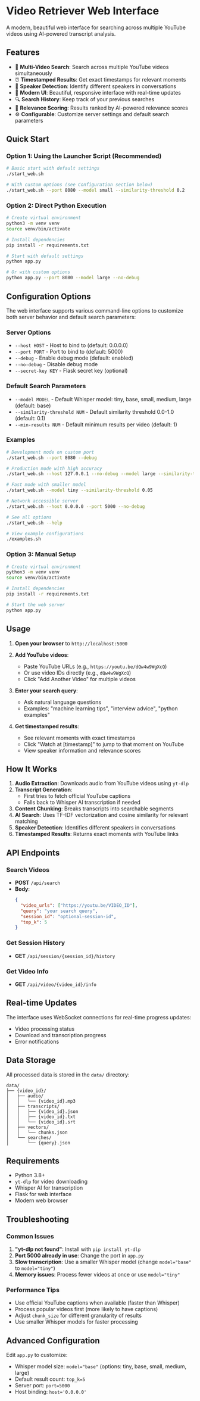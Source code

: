 # Video Retriever Web Interface

A modern, beautiful web interface for searching across multiple YouTube videos using AI-powered transcript analysis.

## Features

- 🎥 **Multi-Video Search**: Search across multiple YouTube videos simultaneously
- ⏰ **Timestamped Results**: Get exact timestamps for relevant moments
- 🎤 **Speaker Detection**: Identify different speakers in conversations
- 📱 **Modern UI**: Beautiful, responsive interface with real-time updates
- 🔍 **Search History**: Keep track of your previous searches
- 🎯 **Relevance Scoring**: Results ranked by AI-powered relevance scores
- ⚙️ **Configurable**: Customize server settings and default search parameters

## Quick Start

### Option 1: Using the Launcher Script (Recommended)
```bash
# Basic start with default settings
./start_web.sh

# With custom options (see Configuration section below)
./start_web.sh --port 8080 --model small --similarity-threshold 0.2
```

### Option 2: Direct Python Execution
```bash
# Create virtual environment
python3 -m venv venv
source venv/bin/activate

# Install dependencies
pip install -r requirements.txt

# Start with default settings
python app.py

# Or with custom options
python app.py --port 8080 --model large --no-debug
```

## Configuration Options

The web interface supports various command-line options to customize both server behavior and default search parameters:

### Server Options
- `--host HOST` - Host to bind to (default: 0.0.0.0)
- `--port PORT` - Port to bind to (default: 5000) 
- `--debug` - Enable debug mode (default: enabled)
- `--no-debug` - Disable debug mode
- `--secret-key KEY` - Flask secret key (optional)

### Default Search Parameters
- `--model MODEL` - Default Whisper model: tiny, base, small, medium, large (default: base)
- `--similarity-threshold NUM` - Default similarity threshold 0.0-1.0 (default: 0.1)
- `--min-results NUM` - Default minimum results per video (default: 1)

### Examples
```bash
# Development mode on custom port
./start_web.sh --port 8080 --debug

# Production mode with high accuracy
./start_web.sh --host 127.0.0.1 --no-debug --model large --similarity-threshold 0.3

# Fast mode with smaller model
./start_web.sh --model tiny --similarity-threshold 0.05

# Network accessible server
./start_web.sh --host 0.0.0.0 --port 5000 --no-debug

# See all options
./start_web.sh --help

# View example configurations
./examples.sh
```

### Option 3: Manual Setup
```bash
# Create virtual environment
python3 -m venv venv
source venv/bin/activate

# Install dependencies
pip install -r requirements.txt

# Start the web server
python app.py
```

## Usage

1. **Open your browser** to `http://localhost:5000`

2. **Add YouTube videos**: 
   - Paste YouTube URLs (e.g., `https://youtu.be/dQw4w9WgXcQ`)
   - Or use video IDs directly (e.g., `dQw4w9WgXcQ`)
   - Click "Add Another Video" for multiple videos

3. **Enter your search query**:
   - Ask natural language questions
   - Examples: "machine learning tips", "interview advice", "python examples"

4. **Get timestamped results**:
   - See relevant moments with exact timestamps
   - Click "Watch at [timestamp]" to jump to that moment on YouTube
   - View speaker information and relevance scores

## How It Works

1. **Audio Extraction**: Downloads audio from YouTube videos using `yt-dlp`
2. **Transcript Generation**: 
   - First tries to fetch official YouTube captions
   - Falls back to Whisper AI transcription if needed
3. **Content Chunking**: Breaks transcripts into searchable segments
4. **AI Search**: Uses TF-IDF vectorization and cosine similarity for relevant matching
5. **Speaker Detection**: Identifies different speakers in conversations
6. **Timestamped Results**: Returns exact moments with YouTube links

## API Endpoints

### Search Videos
- **POST** `/api/search`
- **Body**: 
  ```json
  {
    "video_urls": ["https://youtu.be/VIDEO_ID"],
    "query": "your search query",
    "session_id": "optional-session-id",
    "top_k": 5
  }
  ```

### Get Session History
- **GET** `/api/session/{session_id}/history`

### Get Video Info
- **GET** `/api/video/{video_id}/info`

## Real-time Updates

The interface uses WebSocket connections for real-time progress updates:
- Video processing status
- Download and transcription progress
- Error notifications

## Data Storage

All processed data is stored in the `data/` directory:
```
data/
├── {video_id}/
│   ├── audio/
│   │   └── {video_id}.mp3
│   ├── transcripts/
│   │   ├── {video_id}.json
│   │   ├── {video_id}.txt
│   │   └── {video_id}.srt
│   ├── vectors/
│   │   └── chunks.json
│   └── searches/
│       └── {query}.json
```

## Requirements

- Python 3.8+
- `yt-dlp` for video downloading
- Whisper AI for transcription
- Flask for web interface
- Modern web browser

## Troubleshooting

### Common Issues

1. **"yt-dlp not found"**: Install with `pip install yt-dlp`
2. **Port 5000 already in use**: Change the port in `app.py`
3. **Slow transcription**: Use a smaller Whisper model (change `model="base"` to `model="tiny"`)
4. **Memory issues**: Process fewer videos at once or use `model="tiny"`

### Performance Tips

- Use official YouTube captions when available (faster than Whisper)
- Process popular videos first (more likely to have captions)
- Adjust `chunk_size` for different granularity of results
- Use smaller Whisper models for faster processing

## Advanced Configuration

Edit `app.py` to customize:
- Whisper model size: `model="base"` (options: tiny, base, small, medium, large)
- Default result count: `top_k=5`
- Server port: `port=5000`
- Host binding: `host='0.0.0.0'`
